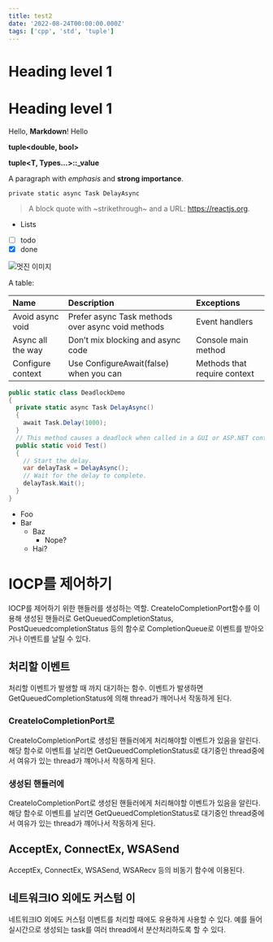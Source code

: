 ```yaml
---
title: test2
date: '2022-08-24T00:00:00.000Z'
tags: ['cpp', 'std', 'tuple']
---
```


# Heading level 1

# Heading level 1

Hello, **Markdown**! Hello

**tuple<double, bool>**

**tuple<T, Types...>::\_value**

A paragraph with _emphasis_ and **strong importance**.

`private static async Task DelayAsync`

> A block quote with ~strikethrough~ and a URL: https://reactjs.org.

- Lists
- [ ] todo
- [x] done

![멋진 이미지](/resources/202502_report.png)

A table:

| Name              | Description                                       | Exceptions                    |
| :---------------- | :------------------------------------------------ | :---------------------------- |
| Avoid async void  | Prefer async Task methods over async void methods | Event handlers                |
| Async all the way | Don’t mix blocking and async code                 | Console main method           |
| Configure context | Use ConfigureAwait(false) when you can            | Methods that require con­text |

```csharp {1,3-4} showLineNumbers
public static class DeadlockDemo
{
  private static async Task DelayAsync()
  {
    await Task.Delay(1000);
  }
  // This method causes a deadlock when called in a GUI or ASP.NET context.
  public static void Test()
  {
    // Start the delay.
    var delayTask = DelayAsync();
    // Wait for the delay to complete.
    delayTask.Wait();
  }
}
```

- Foo
- Bar
  - Baz
    - Nope?
  - Hai?

# IOCP를 제어하기

IOCP를 제어하기 위한 핸들러를 생성하는 역할. CreateIoCompletionPort함수를 이용해 생성된 핸들러로 GetQueuedCompletionStatus, PostQueuedcompletionStatus 등의 함수로 CompletionQueue로 이벤트를 받아오거나 이벤트를 날릴 수 있다.

## 처리할 이벤트

처리할 이벤트가 발생할 때 까지 대기하는 함수. 이벤트가 발생하면 GetQueuedCompletionStatus에 의해 thread가 깨어나서 작동하게 된다.

### CreateIoCompletionPort로

CreateIoCompletionPort로 생성된 핸들러에게 처리해야할 이벤트가 있음을 알린다. 해당 함수로 이벤트를 날리면 GetQueuedCompletionStatus로 대기중인 thread중에서 여유가 있는 thread가 꺠어나서 작동하게 된다.

### 생성된 핸들러에

CreateIoCompletionPort로 생성된 핸들러에게 처리해야할 이벤트가 있음을 알린다. 해당 함수로 이벤트를 날리면 GetQueuedCompletionStatus로 대기중인 thread중에서 여유가 있는 thread가 꺠어나서 작동하게 된다.

## AcceptEx, ConnectEx, WSASend

AcceptEx, ConnectEx, WSASend, WSARecv 등의 비동기 함수에 이용된다.

## 네트워크IO 외에도 커스텀 이

네트워크IO 외에도 커스텀 이벤트를 처리할 때에도 유용하게 사용할 수 있다. 예를 들어 실시간으로 생성되는 task를 여러 thread에서 분산처리하도록 할 수 있다.
